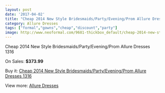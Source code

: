 ```yaml
---
layout: post
date: '2017-04-02'
title: "Cheap 2014 New Style Bridesmaids/Party/Evening/Prom Allure Dresses 1316"
category: Allure Dresses
tags: ["formal","gowns","cheap","discount","party"]
image: http://www.neoformal.com/9681-thickbox_default/cheap-2014-new-style-bridesmaids-party-evening-prom-allure-dresses-1316.jpg
---
```

Cheap 2014 New Style Bridesmaids/Party/Evening/Prom Allure Dresses 1316

On Sales: **$373.99**
<a href="https://www.neoformal.com/en/allure-dresses-2014/3356-cheap-2014-new-style-bridesmaids-party-evening-prom-allure-dresses-1316.html"><amp-img layout="responsive" width="600" height="600" src="//www.neoformal.com/9681-thickbox_default/cheap-2014-new-style-bridesmaids-party-evening-prom-allure-dresses-1316.jpg" alt="Cheap 2014 New Style Bridesmaids/Party/Evening/Prom Allure Dresses 1316 0" /></a>
<a href="https://www.neoformal.com/en/allure-dresses-2014/3356-cheap-2014-new-style-bridesmaids-party-evening-prom-allure-dresses-1316.html"><amp-img layout="responsive" width="600" height="600" src="//www.neoformal.com/9682-thickbox_default/cheap-2014-new-style-bridesmaids-party-evening-prom-allure-dresses-1316.jpg" alt="Cheap 2014 New Style Bridesmaids/Party/Evening/Prom Allure Dresses 1316 1" /></a>

Buy it: [Cheap 2014 New Style Bridesmaids/Party/Evening/Prom Allure Dresses 1316](https://www.neoformal.com/en/allure-dresses-2014/3356-cheap-2014-new-style-bridesmaids-party-evening-prom-allure-dresses-1316.html "Cheap 2014 New Style Bridesmaids/Party/Evening/Prom Allure Dresses 1316")

View more: [Allure Dresses](https://www.neoformal.com/en/38-allure-dresses-2014 "Allure Dresses")